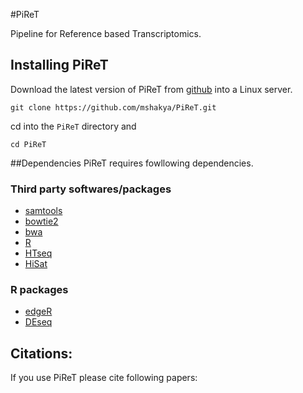 #PiReT

Pipeline for Reference based Transcriptomics.

## Installing PiReT

Download the latest version of PiReT from [github](https://github.com/mshakya/PiReT.git) into a
Linux server.

```
git clone https://github.com/mshakya/PiReT.git
```

cd into the `PiReT` directory and

```
cd PiReT

```


##Dependencies
PiReT requires fowllowing dependencies.

### Third party softwares/packages
- [samtools](http://www.htslib.org)
- [bowtie2](http://bowtie-bio.sourceforge.net/bowtie2/index.shtml)
- [bwa](http://bio-bwa.sourceforge.net)
- [R](https://www.r-project.org)
- [HTseq](http://www-huber.embl.de/HTSeq/doc/overview.html)
- [HiSat](https://ccb.jhu.edu/software/hisat/index.shtml)

### R packages
- [edgeR](https://bioconductor.org/packages/release/bioc/html/edgeR.html)
- [DEseq](http://bioconductor.org/packages/release/bioc/html/DESeq.html)



## Citations:
If you use PiReT please cite following papers:





